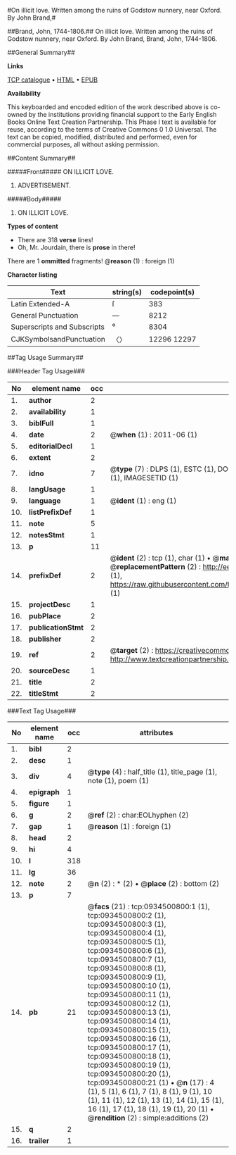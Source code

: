 #On illicit love. Written among the ruins of Godstow nunnery, near Oxford. By John Brand,#

##Brand, John, 1744-1806.##
On illicit love. Written among the ruins of Godstow nunnery, near Oxford. By John Brand,
Brand, John, 1744-1806.

##General Summary##

**Links**

[TCP catalogue](http://www.ota.ox.ac.uk/tcp/)  • 
[HTML](http://tei.it.ox.ac.uk/tcp/Texts-HTML/free/004/004841197.html)  • 
[EPUB](http://tei.it.ox.ac.uk/tcp/Texts-EPUB/free/004/004841197.epub)

**Availability**

This keyboarded and encoded edition of the
	       work described above is co-owned by the institutions
	       providing financial support to the Early English Books
	       Online Text Creation Partnership. This Phase I text is
	       available for reuse, according to the terms of Creative
	       Commons 0 1.0 Universal. The text can be copied,
	       modified, distributed and performed, even for
	       commercial purposes, all without asking permission.


##Content Summary##

#####Front#####
ON ILLICIT LOVE.
1. ADVERTISEMENT.

#####Body#####

1. ON ILLICIT LOVE.

**Types of content**

  * There are 318 **verse** lines!
  * Oh, Mr. Jourdain, there is **prose** in there!

There are 1 **ommitted** fragments! 
 @__reason__ (1) : foreign (1)

**Character listing**


|Text|string(s)|codepoint(s)|
|---|---|---|
|Latin Extended-A|ſ|383|
|General Punctuation|—|8212|
|Superscripts             and Subscripts|⁰|8304|
|CJKSymbolsandPunctuation|〈〉|12296 12297|

##Tag Usage Summary##

###Header Tag Usage###

|No|element name|occ|attributes|
|---|---|---|---|
|1.|__author__|2||
|2.|__availability__|1||
|3.|__biblFull__|1||
|4.|__date__|2| @__when__ (1) : 2011-06 (1)|
|5.|__editorialDecl__|1||
|6.|__extent__|2||
|7.|__idno__|7| @__type__ (7) : DLPS (1), ESTC (1), DOCNO (1), TCP (1), GALEDOCNO (1), CONTENTSET (1), IMAGESETID (1)|
|8.|__langUsage__|1||
|9.|__language__|1| @__ident__ (1) : eng (1)|
|10.|__listPrefixDef__|1||
|11.|__note__|5||
|12.|__notesStmt__|1||
|13.|__p__|11||
|14.|__prefixDef__|2| @__ident__ (2) : tcp (1), char (1)  •  @__matchPattern__ (2) : ([0-9\-]+):([0-9IVX]+) (1), (.+) (1)  •  @__replacementPattern__ (2) : http://eebo.chadwyck.com/downloadtiff?vid=$1&page=$2 (1), https://raw.githubusercontent.com/textcreationpartnership/Texts/master/tcpchars.xml#$1 (1)|
|15.|__projectDesc__|1||
|16.|__pubPlace__|2||
|17.|__publicationStmt__|2||
|18.|__publisher__|2||
|19.|__ref__|2| @__target__ (2) : https://creativecommons.org/publicdomain/zero/1.0/ (1), http://www.textcreationpartnership.org/docs/. (1)|
|20.|__sourceDesc__|1||
|21.|__title__|2||
|22.|__titleStmt__|2||


###Text Tag Usage###

|No|element name|occ|attributes|
|---|---|---|---|
|1.|__bibl__|2||
|2.|__desc__|1||
|3.|__div__|4| @__type__ (4) : half_title (1), title_page (1), note (1), poem (1)|
|4.|__epigraph__|1||
|5.|__figure__|1||
|6.|__g__|2| @__ref__ (2) : char:EOLhyphen (2)|
|7.|__gap__|1| @__reason__ (1) : foreign (1)|
|8.|__head__|2||
|9.|__hi__|4||
|10.|__l__|318||
|11.|__lg__|36||
|12.|__note__|2| @__n__ (2) : * (2)  •  @__place__ (2) : bottom (2)|
|13.|__p__|7||
|14.|__pb__|21| @__facs__ (21) : tcp:0934500800:1 (1), tcp:0934500800:2 (1), tcp:0934500800:3 (1), tcp:0934500800:4 (1), tcp:0934500800:5 (1), tcp:0934500800:6 (1), tcp:0934500800:7 (1), tcp:0934500800:8 (1), tcp:0934500800:9 (1), tcp:0934500800:10 (1), tcp:0934500800:11 (1), tcp:0934500800:12 (1), tcp:0934500800:13 (1), tcp:0934500800:14 (1), tcp:0934500800:15 (1), tcp:0934500800:16 (1), tcp:0934500800:17 (1), tcp:0934500800:18 (1), tcp:0934500800:19 (1), tcp:0934500800:20 (1), tcp:0934500800:21 (1)  •  @__n__ (17) : 4 (1), 5 (1), 6 (1), 7 (1), 8 (1), 9 (1), 10 (1), 11 (1), 12 (1), 13 (1), 14 (1), 15 (1), 16 (1), 17 (1), 18 (1), 19 (1), 20 (1)  •  @__rendition__ (2) : simple:additions (2)|
|15.|__q__|2||
|16.|__trailer__|1||
